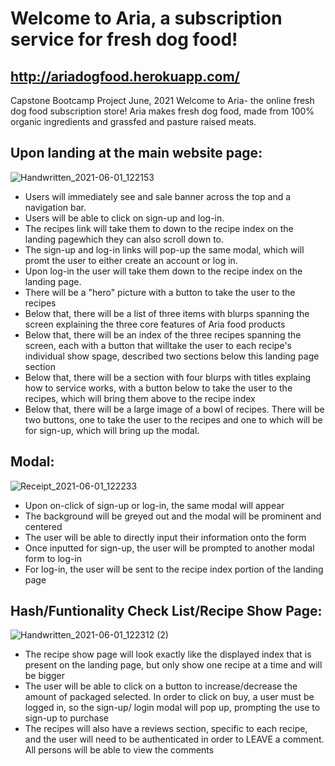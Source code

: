 # Welcome to Aria, a subscription service for fresh dog food! #
## http://ariadogfood.herokuapp.com/ ##

Capstone Bootcamp Project June, 2021
Welcome to Aria- the online fresh dog food subscription store!
Aria makes fresh dog food, made from 100% organic ingredients and grassfed and pasture raised meats. 

## Upon landing at the main website page:
![Handwritten_2021-06-01_122153](https://media.git.generalassemb.ly/user/35272/files/926ad280-c2dc-11eb-8650-0f99f27fc1de)

* Users will immediately see and sale banner across the top and a navigation bar.
* Users will be able to click on sign-up and log-in. 
* The recipes link will take them to down to the recipe index on the landing pagewhich they can also scroll down to. 
* The sign-up and log-in links will pop-up the same modal, which will promt the user to either create an account or log in. 
* Upon log-in the user will take them down to the recipe index on the landing page. 
* There will be a "hero" picture with a button to take the user to the recipes
* Below that, there will be a list of three items with blurps spanning the screen explaining the three core features of Aria food products
* Below that, there will be an index of the three recipes spanning the screen, each with a button that willtake the user to each recipe's individual show spage, described two sections below this landing page section
* Below that, there will be a section with four blurps with titles explaing how to service works, with a button below to take the user to the recipes, which will bring them above to the recipe index
* Below that, there will be a large image of a bowl of recipes. There will be two buttons, one to take the user to the recipes and one to which will be for sign-up, which will bring up the modal. 

## Modal:
![Receipt_2021-06-01_122233](https://media.git.generalassemb.ly/user/35272/files/b29a9180-c2dc-11eb-9b7e-b0678aecfc95)
* Upon on-click of sign-up or log-in, the same modal will appear
* The background will be greyed out and the modal will be prominent and centered
* The user will be able to directly input their information onto the form
* Once inputted for sign-up, the user will be prompted to another modal form to log-in
* For log-in, the user will be sent to the recipe index portion of the landing page

## Hash/Funtionality Check List/Recipe Show Page:
![Handwritten_2021-06-01_122312 (2)](https://media.git.generalassemb.ly/user/35272/files/a0b8ee80-c2dc-11eb-8792-04b9df4b52ec)

* The recipe show page will look exactly like the displayed index that is present on the landing page, but only show one recipe at a time and will be bigger
* The user will be able to click on a button to increase/decrease the amount of packaged selected. In order to click on buy, a user must be logged in, so the sign-up/ login modal will pop up, prompting the use to sign-up to purchase
* The recipes will also have a reviews section, specific to each recipe, and the user will need to be authenticated in order to LEAVE a comment. All persons will be able to view the comments
